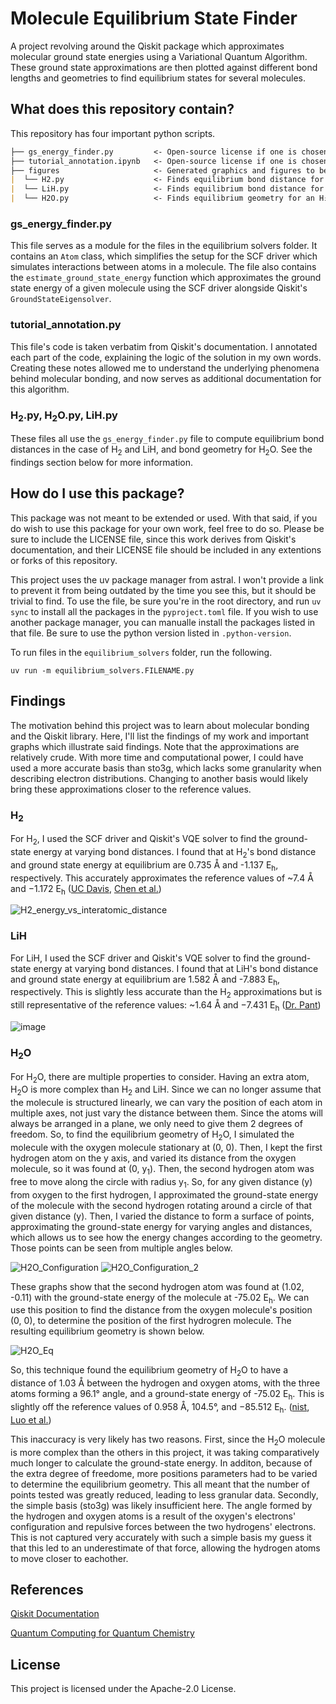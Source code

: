 # Molecule Equilibrium State Finder
A project revolving around the Qiskit package which approximates molecular ground state energies using a Variational Quantum Algorithm. These ground state approximations are then plotted against different bond lengths and geometries to find equilibrium states for several molecules.

## What does this repository contain?
This repository has four important python scripts.

```markdown
├── gs_energy_finder.py         <- Open-source license if one is chosen
├── tutorial_annotation.ipynb   <- Open-source license if one is chosen
├── figures                     <- Generated graphics and figures to be used in reporting
|  └── H2.py                    <- Finds equilibrium bond distance for an H₂ molecule
|  └── LiH.py                   <- Finds equilibrium bond distance for an LiH molecule
|  └── H2O.py                   <- Finds equilibrium geometry for an H₂O molecule
```

### gs_energy_finder.py
This file serves as a module for the files in the equilibrium solvers folder. It contains an `Atom` class, which simplifies the setup for the SCF driver which simulates interactions between atoms in a molecule. The file also contains the `estimate_ground_state_energy` function which approximates the ground state energy of a given molecule using the SCF driver alongside Qiskit's `GroundStateEigensolver`.

### tutorial_annotation.py
This file's code is taken verbatim from Qiskit's documentation. I annotated each part of the code, explaining the logic of the solution in my own words. Creating these notes allowed me to understand the underlying phenomena behind molecular bonding, and now serves as additional documentation for this algorithm.

### H<sub>2</sub>.py, H<sub>2</sub>O.py, LiH.py
These files all use the `gs_energy_finder.py` file to compute equilibrium bond distances in the case of H<sub>2</sub> and LiH, and bond geometry for H<sub>2</sub>O. See the findings section below for more information.

## How do I use this package?
This package was not meant to be extended or used. With that said, if you do wish to use this package for your own work, feel free to do so. Please be sure to include the LICENSE file, since this work derives from Qiskit's documentation, and their LICENSE file should be included in any extentions or forks of this repository.

This project uses the uv package manager from astral. I won't provide a link to prevent it from being outdated by the time you see this, but it should be trivial to find. To use the file, be sure you're in the root directory, and run `uv sync` to install all the packages in the `pyproject.toml` file. If you wish to use another package manager, you can manualle install the packages listed in that file. Be sure to use the python version listed in `.python-version`.

To run files in the `equilibrium_solvers` folder, run the following.

`uv run -m equilibrium_solvers.FILENAME.py`

## Findings
The motivation behind this project was to learn about molecular bonding and the Qiskit library. Here, I'll list the findings of my work and important graphs which illustrate said findings. Note that the approximations are relatively crude. With more time and computational power, I could have used a more accurate basis than sto3g, which lacks some granularity when describing electron distributions. Changing to another basis would likely bring these approximations closer to the reference values.

### H<sub>2</sub>
For H<sub>2</sub>, I used the SCF driver and Qiskit's VQE solver to find the ground-state energy at varying bond distances. I found that at H<sub>2</sub>'s bond distance and ground state energy at equilibrium are 0.735 Å and -1.137 E<sub>h</sub>, respectively. This accurately approximates the reference values of ~7.4 Å and −1.172 E<sub>h</sub> ([UC Davis](https://chem.libretexts.org/Courses/University_of_California_Davis/UCD_Chem_002A/UCD_Chem_2A/Text/Unit_IV%3A_Electronic_Structure_and_Bonding/10%3A_Bonding_II%3A_Additional_Aspects/10.1%3A_Bonding_Theories), [Chen et al.](https://doi.org/https://doi.org/10.1016/S1049-250X(05)51015-2))

![H2_energy_vs_interatomic_distance](figures/H2_energy.png)

### LiH
For LiH, I used the SCF driver and Qiskit's VQE solver to find the ground-state energy at varying bond distances. I found that at LiH's bond distance and ground state energy at equilibrium are 1.582 Å and -7.883 E<sub>h</sub>, respectively. This is slightly less accurate than the H<sub>2</sub> approximations but is still representative of the reference values: ~1.64 Å and −7.431 E<sub>h</sub> ([Dr. Pant](https://indico.in2p3.fr/event/2481/contributions/24469/attachments/19766/24292/ID_72_poster_A0.pdf))

![image](figures/LiH_Energy.png)

### H<sub>2</sub>O
For H<sub>2</sub>O, there are multiple properties to consider. Having an extra atom, H<sub>2</sub>O is more complex than H<sub>2</sub> and LiH. Since we can no longer assume that the molecule is structured linearly, we can vary the position of each atom in multiple axes, not just vary the distance between them. Since the atoms will always be arranged in a plane, we only need to give them 2 degrees of freedom. So, to find the equilibrium geometry of H<sub>2</sub>O, I simulated the molecule with the oxygen molecule stationary at (0, 0). Then, I kept the first hydrogen atom on the y axis, and varied its distance from the oxygen molecule, so it was found at (0, y<sub>1</sub>). Then, the second hydrogen atom was free to move along the circle with radius y<sub>1</sub>. So, for any given distance (y) from oxygen to the first hydrogen, I approximated the ground-state energy of the molecule with the second hydrogen rotating around a circle of that given distance (y). Then, I varied the distance to form a surface of points, approximating the ground-state energy for varying angles and distances, which allows us to see how the energy changes according to the geometry. Those points can be seen from multiple angles below.

![H2O_Configuration](figures/H2O_GSE_vs_hydrogen_position.png)
![H2O_Configuration_2](figures/H2O_GSE_vs_hydrogen_position_2.png)

These graphs show that the second hydrogen atom was found at (1.02, -0.11) with the ground-state energy of the molecule at -75.02 E<sub>h</sub>. We can use this position to find the distance from the oxygen molecule's position (0, 0), to determine the position of the first hydrogren molecule. The resulting equilibrium geometry is shown below.

![H2O_Eq](figures/H2O_equilibrium_state.png)

So, this technique found the equilibrium geometry of H<sub>2</sub>O to have a distance of 1.03 Å between the hydrogen and oxygen atoms, with the three atoms forming a 96.1° angle, and a ground-state energy of -75.02 E<sub>h</sub>. This is slightly off the reference values of 0.958 Å, 104.5°, and −85.512 E<sub>h</sub>. ([nist](https://cccbdb.nist.gov/expgeom2x.asp?casno=7732185), [Luo et al.](https://arxiv.org/pdf/1002.1287))

This inaccuracy is very likely has two reasons. First, since the H<sub>2</sub>O molecule is more complex than the others in this project, it was taking comparatively much longer to calculate the ground-state energy. In additon, because of the extra degree of freedome, more positions parameters had to be varied to determine the equilibrium geometry. This all meant that the number of points tested was greatly reduced, leading to less granular data. Secondly, the simple basis (sto3g) was likely insufficient here. The angle formed by the hydrogen and oxygen atoms is a result of the oxygen's electrons' configuration and repulsive forces between the two hydrogens' electrons. This is not captured very accurately with such a simple basis my guess it that this led to an underestimate of that force, allowing the hydrogen atoms to move closer to eachother. 

## References
[Qiskit Documentation](https://qiskit-community.github.io/qiskit-nature/tutorials/01_electronic_structure.html)

[Quantum Computing for Quantum Chemistry](https://pubs.acs.org/doi/book/10.1021/acsinfocus.7e9012)



## License
This project is licensed under the Apache-2.0 License.
